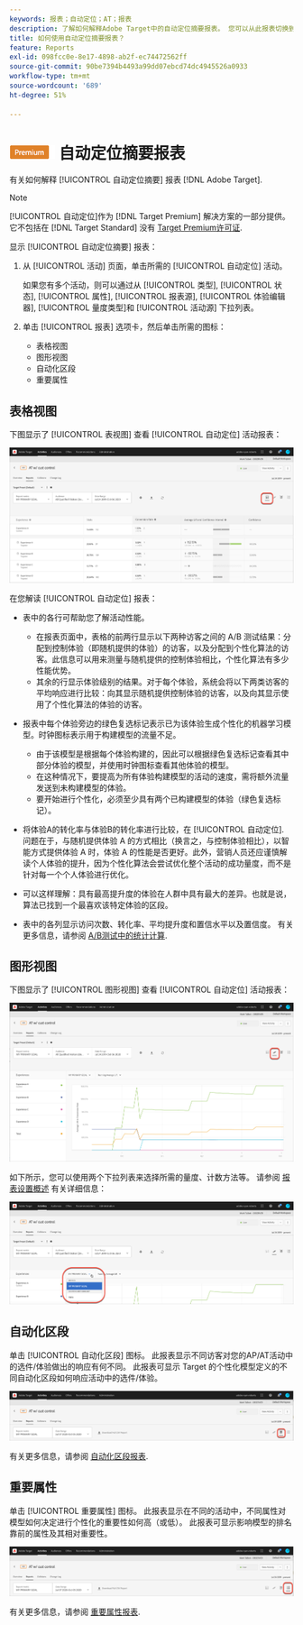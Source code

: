 ```yaml
---
keywords: 报表；自动定位；AT；报表
description: 了解如何解释Adobe Target中的自动定位摘要报表。 您可以从此报表切换到自动化区段和重要属性报表。
title: 如何使用自动定位摘要报表？
feature: Reports
exl-id: 098fcc0e-8e17-4898-ab2f-ec74472562ff
source-git-commit: 90be7394b4493a99dd07ebcd74dc4945526a0933
workflow-type: tm+mt
source-wordcount: '689'
ht-degree: 51%

---
```


# ![PREMIUM](/help/main/assets/premium.png) 自动定位摘要报表

有关如何解释 [!UICONTROL 自动定位摘要] 报表 [!DNL Adobe Target].

>[!NOTE]
>
>[!UICONTROL 自动定位]作为 [!DNL Target Premium] 解决方案的一部分提供。它不包括在 [!DNL Target Standard] 没有 [Target Premium许可证](/help/main/c-intro/intro.md#premium).

显示 [!UICONTROL 自动定位摘要] 报表：

1. 从 [!UICONTROL 活动] 页面，单击所需的 [!UICONTROL 自动定位] 活动。

   如果您有多个活动，则可以通过从 [!UICONTROL 类型], [!UICONTROL 状态], [!UICONTROL 属性], [!UICONTROL 报表源], [!UICONTROL 体验编辑器], [!UICONTROL 量度类型]和 [!UICONTROL 活动源] 下拉列表。

1. 单击 [!UICONTROL 报表] 选项卡，然后单击所需的图标：

   * 表格视图
   * 图形视图
   * 自动化区段
   * 重要属性

## 表格视图

下图显示了 [!UICONTROL 表视图] 查看 [!UICONTROL 自动定位] 活动报表：

![自动定位表视图报表](/help/main/c-reports/assets/at-table-view.png)

在您解读 [!UICONTROL 自动定位] 报表：

* 表中的各行可帮助您了解活动性能。

   * 在报表页面中，表格的前两行显示以下两种访客之间的 A/B 测试结果：分配到控制体验（即随机提供的体验）的访客，以及分配到个性化算法的访客。此信息可以用来测量与随机提供的控制体验相比，个性化算法有多少性能优势。
   * 其余的行显示体验级别的结果。对于每个体验，系统会将以下两类访客的平均响应进行比较：向其显示随机提供控制体验的访客，以及向其显示使用了个性化算法的体验的访客。

* 报表中每个体验旁边的绿色复选标记表示已为该体验生成个性化的机器学习模型。时钟图标表示用于构建模型的流量不足。

   * 由于该模型是根据每个体验构建的，因此可以根据绿色复选标记查看其中部分体验的模型，并使用时钟图标查看其他体验的模型。
   * 在这种情况下，要提高为所有体验构建模型的活动的速度，需将额外流量发送到未构建模型的体验。
   * 要开始进行个性化，必须至少具有两个已构建模型的体验（绿色复选标记）。

* 将体验A的转化率与体验B的转化率进行比较，在 [!UICONTROL 自动定位]. 问题在于，与随机提供体验 A 的方式相比（换言之，与控制体验相比），以智能方式提供体验 A 时，体验 A 的性能是否更好。此外，营销人员还应谨慎解读个人体验的提升，因为个性化算法会尝试优化整个活动的成功量度，而不是针对每一个个人体验进行优化。
* 可以这样理解：具有最高提升度的体验在人群中具有最大的差异。也就是说，算法已找到一个最喜欢该特定体验的区段。
* 表中的各列显示访问次数、转化率、平均提升度和置信水平以及置信度。 有关更多信息，请参阅 [A/B测试中的统计计算](/help/main/c-reports/statistical-methodology/statistical-calculations.md).

## 图形视图

下图显示了 [!UICONTROL 图形视图] 查看 [!UICONTROL 自动定位] 活动报表：

![自动定位图形视图报表](/help/main/c-reports/assets/at-graph-view.png)

如下所示，您可以使用两个下拉列表来选择所需的量度、计数方法等。 请参阅 [报表设置概述](/help/main/c-reports/c-report-settings/report-settings.md) 有关详细信息：

![自动定位图形视图报表](/help/main/c-reports/assets/at-graph-view-2.png)

## 自动化区段

单击 [!UICONTROL 自动化区段] 图标。 此报表显示不同访客对您的AP/AT活动中的选件/体验做出的响应有何不同。 此报表可显示 Target 的个性化模型定义的不同自动化区段如何响应活动中的选件/体验。

![“自动化区段”图标](/help/main/c-reports/assets/icon-automated-sements.png)

有关更多信息，请参阅 [自动化区段报表](/help/main/c-reports/c-personalization-insights-reports/automated-segments-report.md).

## 重要属性

单击 [!UICONTROL 重要属性] 图标。 此报表显示在不同的活动中，不同属性对模型如何决定进行个性化的重要性如何高（或低）。 此报表可显示影响模型的排名靠前的属性及其相对重要性。

![“重要属性”图标](/help/main/c-reports/assets/icon-important-attributes.png)

有关更多信息，请参阅 [重要属性报表](/help/main/c-reports/c-personalization-insights-reports/important-attributes-report.md).
